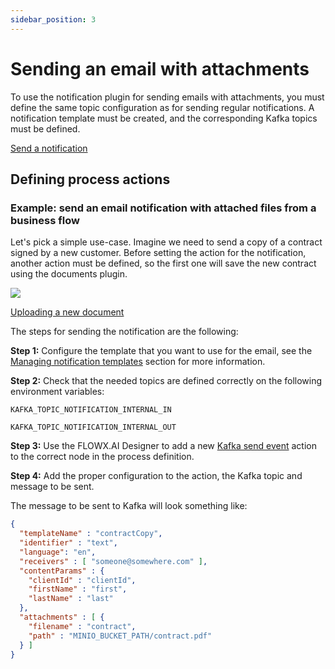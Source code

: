 ```yaml
---
sidebar_position: 3
---
```


# Sending an email with attachments

To use the notification plugin for sending emails with attachments, you must define the same topic configuration as for sending regular notifications. A notification template must be created, and the corresponding Kafka topics must be defined.

[Send a notification](sending-a-notification.md)

## **Defining process actions**

### Example: send an email notification with attached files from a business flow

Let's pick a simple use-case. Imagine we need to send a copy of a contract signed by a new customer. Before setting the action for the notification, another action must be defined, so the first one will save the new contract using the documents plugin.

![](https://s3.eu-west-1.amazonaws.com/docx.flowx.ai/3.2/send_email_notif_attach.jpeg)

[Uploading a new document](../../documents-plugin/using-documents-plugin/uploading-a-new-document.md)

The steps for sending the notification are the following:

**Step 1:** Configure the template that you want to use for the email, see the [Managing notification templates](managing-notification-templates) section for more information.

**Step 2:** Check that the needed topics are defined correctly on the following environment variables:

`KAFKA_TOPIC_NOTIFICATION_INTERNAL_IN`

`KAFKA_TOPIC_NOTIFICATION_INTERNAL_OUT`

**Step 3:** Use the FLOWX.AI Designer to add a new [Kafka send event](../../../../../building-blocks/node/message-send-received-task-node.md#configuring-a-message-send-task-node) action to the correct node in the process definition.

**Step 4:** Add the proper configuration to the action, the Kafka topic and message to be sent.

The message to be sent to Kafka will look something like:

```json
{
  "templateName" : "contractCopy",
  "identifier" : "text",
  "language": "en",
  "receivers" : [ "someone@somewhere.com" ],
  "contentParams" : {
    "clientId" : "clientId",
    "firstName" : "first",
    "lastName" : "last"
  },
  "attachments" : [ {
    "filename" : "contract",
    "path" : "MINIO_BUCKET_PATH/contract.pdf"
  } ]
}
```
